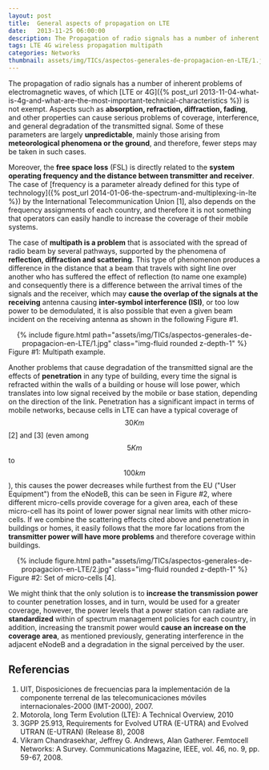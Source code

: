 ```yaml
---
layout: post
title:  General aspects of propagation on LTE
date:   2013-11-25 06:00:00
description: The Propagation of radio signals has a number of inherent problems of electromagnetic waves, of which LTE or 4G is not exempt. Aspects such as absorption, refraction, diffraction, fading, and other properties can cause serious problems of coverage, interference, and general degradation of the transmitted signal. Some of these parameters are largely unpredictable, mainly those arising from meteorological phenomena or the ground, and therefore, fewer steps may be taken in such cases.
tags: LTE 4G wireless propagation multipath
categories: Networks
thumbnail: assets/img/TICs/aspectos-generales-de-propagacion-en-LTE/1.jpg
---
```

The propagation of radio signals has a number of inherent problems of electromagnetic waves, of which [LTE or 4G]({% post_url 2013-11-04-what-is-4g-and-what-are-the-most-important-technical-characteristics %}) is not exempt. Aspects such as **absorption, refraction, diffraction, fading**, and other properties can cause serious problems of coverage, interference, and general degradation of the transmitted signal. Some of these parameters are largely **unpredictable**, mainly those arising from **meteorological phenomena or the ground**, and therefore, fewer steps may be taken in such cases.

Moreover, the **free space loss** (FSL) is directly related to the **system operating frequency and the distance between transmitter and receiver**. The case of [frequency is a parameter already defined for this type of technology]({% post_url 2014-01-06-the-spectrum-and-multiplexing-in-lte %}) by the International Telecommunication Union [1], also depends on the frequency assignments of each country, and therefore it is not something that operators can easily handle to increase the coverage of their mobile systems.

The case of **multipath is a problem** that is associated with the spread of radio beam by several pathways, supported by the phenomena of **reflection, diffraction and scattering**. This type of phenomenon produces a difference in the distance that a beam that travels with sight line over another who has suffered the effect of reflection (to name one example) and consequently there is a difference between the arrival times of the signals and the receiver, which may **cause the overlap of the signals at the receiving** antenna causing **inter-symbol interference (ISI)**, or too low power to be demodulated, it is also possible that even a given beam incident on the receiving antenna as shown in the following Figure #1.

<div class="row mt-3" style="text-align: center">
    <div class="col-sm mt-3 mt-md-0">
        {% include figure.html path="assets/img/TICs/aspectos-generales-de-propagacion-en-LTE/1.jpg" class="img-fluid rounded z-depth-1" %}
    </div>
</div>
<div class="caption">
    Figure #1: Multipath example.
</div>

Another problems that cause degradation of the transmitted signal are the effects of **penetration** in any type of building, every time the signal is refracted within the walls of a building or house will lose power, which translates into low signal received by the mobile or base station, depending on the direction of the link. Penetration has a significant impact in terms of mobile networks, because cells in LTE can have a typical coverage of $$30Km$$ [2] and [3] (even among $$5Km$$ to $$100km$$), this causes the power decreases while furthest from the EU ("User Equipment") from the eNodeB, this can be seen in Figure #2, where different micro-cells provide coverage for a given area, each of these micro-cell has its point of lower power signal near limits with other micro-cells. If we combine the scattering effects cited above and penetration in buildings or homes, it easily follows that the more far locations from the **transmitter power will have more problems** and therefore coverage within buildings.

<div class="row mt-3" style="text-align: center">
    <div class="col-sm mt-3 mt-md-0">
        {% include figure.html path="assets/img/TICs/aspectos-generales-de-propagacion-en-LTE/2.jpg" class="img-fluid rounded z-depth-1" %}
    </div>
</div>
<div class="caption">
    Figure #2: Set of micro-cells [4].
</div>

We might think that the only solution is to **increase the transmission power** to counter penetration losses, and in turn, would be used for a greater coverage, however, the power levels that a power station can radiate are **standardized** within of spectrum management policies for each country, in addition, increasing the transmit power would **cause an increase on the coverage area**, as mentioned previously, generating interference in the adjacent eNodeB and a degradation in the signal perceived by the user.

## Referencias

1. UIT, Disposiciones de frecuencias para la implementación de la componente terrenal de las telecomunicaciones móviles internacionales-2000 (IMT-2000), 2007.
2. Motorola, long Term Evolution (LTE): A Technical Overview, 2010
3. 3GPP 25.913, Requirements for Evolved UTRA (E-UTRA) and Evolved UTRAN (E-UTRAN) (Release 8), 2008
4. Vikram Chandrasekhar, Jeffrey G. Andrews, Alan Gatherer. Femtocell Networks: A Survey. Communications Magazine, IEEE, vol. 46, no. 9, pp. 59-67, 2008.